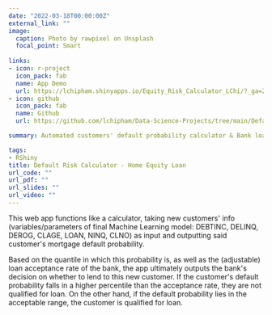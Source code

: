```yaml
---
date: "2022-03-18T00:00:00Z"
external_link: ""
image:
  caption: Photo by rawpixel on Unsplash
  focal_point: Smart
  
links:
- icon: r-project
  icon_pack: fab
  name: App Demo
  url: https://lchipham.shinyapps.io/Equity_Risk_Calculator_LChi/?_ga=2.230444380.1762437374.1657211131-152105986.1657211131
- icon: github
  icon_pack: fab
  name: Github
  url: https://github.com/lchipham/Data-Science-Projects/tree/main/Default%20Probability%20Prediction%20-%20Home%20Equity%20Loan

summary: Automated customers' default probability calculator & Bank loan decision generator. A Machine Learning model deployment app.

tags:
- RShiny
title: Default Risk Calculator - Home Equity Loan
url_code: ""
url_pdf: ""
url_slides: ""
url_video: ""
---
```


This web app functions like a calculator, taking new customers' info (variables/parameters of final Machine Learning model: DEBTINC, DELINQ, DEROG, CLAGE, LOAN, NINQ, CLNO) as input and outputting said customer's mortgage default probability.

Based on the quantile in which this probability is, as well as the (adjustable) loan acceptance rate of the bank, the app ultimately outputs the bank's decision on whether to lend to this new customer. If the customer's default probability falls in a higher percentile than the acceptance rate, they are not qualified for loan. On the other hand, if the default probability lies in the acceptable range, the customer is qualified for loan.